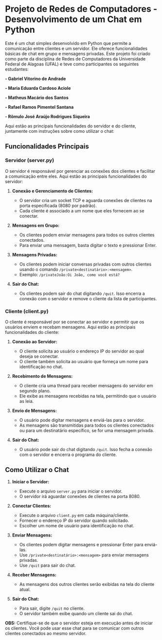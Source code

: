 # Projeto de Redes de Computadores - Desenvolvimento de um Chat em Python

Este é um chat simples desenvolvido em Python que permite a comunicação entre clientes e um servidor. Ele oferece funcionalidades básicas de chat em grupo e mensagens privadas. Este projeto foi criado como parte da disciplina de Redes de Computadores da Universidade Federal de Alagoas (UFAL) e teve como participantes os seguintes estudantes:

**- Gabriel Vitorino de Andrade**

**- Maria Eduarda Cardoso Aciole**

**- Matheus Macário dos Santos**

**- Rafael Ramos Pimentel Santana**

**- Rômulo José Araújo Rodrigues Siqueira**

Aqui estão as principais funcionalidades do servidor e do cliente, juntamente com instruções sobre como utilizar o chat:

## Funcionalidades Principais

### Servidor (server.py)

O servidor é responsável por gerenciar as conexões dos clientes e facilitar a comunicação entre eles. Aqui estão as principais funcionalidades do servidor:

1. **Conexão e Gerenciamento de Clientes:**
   - O servidor cria um socket TCP e aguarda conexões de clientes na porta especificada (8080 por padrão).
   - Cada cliente é associado a um nome que eles fornecem ao se conectar.

2. **Mensagens em Grupo:**
   - Os clientes podem enviar mensagens para todos os outros clientes conectados.
   - Para enviar uma mensagem, basta digitar o texto e pressionar Enter.

3. **Mensagens Privadas:**
   - Os clientes podem iniciar conversas privadas com outros clientes usando o comando `/private<destinatário>:<mensagem>`.
   - Exemplo: `/privateJoão:Oi João, como você está?`

4. **Sair do Chat:**
   - Os clientes podem sair do chat digitando `/quit`. Isso encerra a conexão com o servidor e remove o cliente da lista de participantes.

### Cliente (client.py)

O cliente é responsável por se conectar ao servidor e permitir que os usuários enviem e recebam mensagens. Aqui estão as principais funcionalidades do cliente:

1. **Conexão ao Servidor:**
   - O cliente solicita ao usuário o endereço IP do servidor ao qual deseja se conectar.
   - O cliente também solicita ao usuário que forneça um nome para identificação no chat.

2. **Recebimento de Mensagens:**
   - O cliente cria uma thread para receber mensagens do servidor em segundo plano.
   - Ele exibe as mensagens recebidas na tela, permitindo que o usuário as leia.

3. **Envio de Mensagens:**
   - O usuário pode digitar mensagens e enviá-las para o servidor.
   - As mensagens são transmitidas para todos os clientes conectados ou para um destinatário específico, se for uma mensagem privada.

4. **Sair do Chat:**
   - O usuário pode sair do chat digitando `/quit`. Isso fecha a conexão com o servidor e encerra o programa do cliente.

## Como Utilizar o Chat

1. **Iniciar o Servidor:**
   - Execute o arquivo `server.py` para iniciar o servidor.
   - O servidor irá aguardar conexões de clientes na porta 8080.

2. **Conectar Clientes:**
   - Execute o arquivo `client.py` em cada máquina/cliente.
   - Fornecer o endereço IP do servidor quando solicitado.
   - Escolher um nome de usuário para identificação no chat.

3. **Enviar Mensagens:**
   - Os clientes podem digitar mensagens e pressionar Enter para enviá-las.
   - Use `/private<destinatário>:<mensagem>` para enviar mensagens privadas.
   - Use `/quit` para sair do chat.

4. **Receber Mensagens:**
   - As mensagens dos outros clientes serão exibidas na tela do cliente atual.

5. **Sair do Chat:**
   - Para sair, digite `/quit` no cliente.
   - O servidor também exibe quando um cliente sai do chat.

**OBS:**
Certifique-se de que o servidor esteja em execução antes de iniciar os clientes. Você pode usar esse chat para se comunicar com outros clientes conectados ao mesmo servidor.



